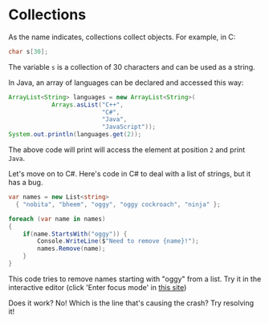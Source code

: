 # Collections

As the name indicates, collections collect objects. For example, in C:

```C
char s[30];
```

The variable `s` is a collection of 30 characters and can be used as a string.

In Java, an array of languages can be declared and accessed this way:

```java
ArrayList<String> languages = new ArrayList<String>(
            Arrays.asList("C++",
                          "C#",
                          "Java",
                          "JavaScript"));
System.out.println(languages.get(2));
```

The above code will print will access the element at position `2` and print `Java`.

Let's move on to C#. Here's code in C# to deal with a list of strings,
but it has a bug.

```C#
var names = new List<string>
  { "nobita", "bheem", "oggy", "oggy cockroach", "ninja" };

foreach (var name in names)
{
    if(name.StartsWith("oggy")) {
        Console.WriteLine($"Need to remove {name}!");
        names.Remove(name);
    }
}
```

This code tries to remove names starting with "oggy" from a list.
Try it in the interactive editor
(click 'Enter focus mode' in [this site](https://docs.microsoft.com/en-us/dotnet/csharp/tutorials/intro-to-csharp/list-collection?tutorial-step=1))

Does it work? No!
Which is the line that's causing the crash? Try resolving it!
